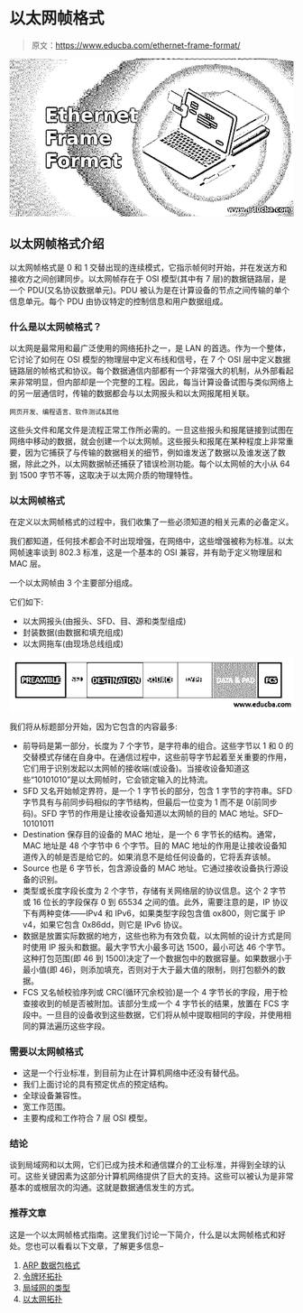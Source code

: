 # 以太网帧格式

> 原文：<https://www.educba.com/ethernet-frame-format/>

![Ethernet Frame Format](img/616f563215f8ace4e9214700908a4f6c.png)



## 以太网帧格式介绍

以太网帧格式是 0 和 1 交替出现的连续模式，它指示帧何时开始，并在发送方和接收方之间创建同步。以太网帧存在于 OSI 模型(其中有 7 层)的数据链路层，是一个 PDU(又名协议数据单元)。PDU 被认为是在计算设备的节点之间传输的单个信息单元。每个 PDU 由协议特定的控制信息和用户数据组成。

### 什么是以太网帧格式？

以太网是最常用和最广泛使用的网络拓扑之一，是 LAN 的首选。作为一个整体，它讨论了如何在 OSI 模型的物理层中定义布线和信号，在 7 个 OSI 层中定义数据链路层的帧格式和协议。每个数据通信内部都有一个非常强大的机制，从外部看起来非常明显，但内部却是一个完整的工程。因此，每当计算设备试图与类似网络上的另一层通信时，传输的数据都会与以太网报头和以太网报尾相关联。

<small>网页开发、编程语言、软件测试&其他</small>

这些头文件和尾文件是流程正常工作所必需的。一旦这些报头和报尾链接到试图在网络中移动的数据，就会创建一个以太网帧。这些报头和报尾在某种程度上非常重要，因为它捕获了与传输的数据相关的细节，例如谁发送了数据以及谁发送了数据，除此之外，以太网数据帧还捕获了错误检测功能。每个以太网帧的大小从 64 到 1500 字节不等，这取决于以太网介质的物理特性。

### 以太网帧格式

在定义以太网帧格式的过程中，我们收集了一些必须知道的相关元素的必备定义。

我们都知道，任何技术都会不时出现增强，在网络中，这些增强被称为标准。以太网帧速率谈到 802.3 标准，这是一个基本的 OSI 兼容，并有助于定义物理层和 MAC 层。

一个以太网帧由 3 个主要部分组成。

它们如下:

*   以太网报头(由报头、SFD、目、源和类型组成)
*   封装数据(由数据和填充组成)
*   以太网拖车(由现场总线组成)

![a block diagram](img/98bfb095d4fa89286241dc734a1e2d95.png)



我们将从标题部分开始，因为它包含的内容最多:

*   前导码是第一部分，长度为 7 个字节，是字符串的组合。这些字节以 1 和 0 的交替模式存储在自身中。在通信过程中，这些前导字节起着至关重要的作用，它们用于识别发起以太网帧的接收端(或设备)。当接收设备知道这些“10101010”是以太网帧时，它会锁定输入的比特流。
*   SFD 又名开始帧定界符，是一个 1 字节长的部分，包含 1 字节的字符串。SFD 字节具有与前同步码相似的字节结构，但最后一位变为 1 而不是 0(前同步码)。SFD 字节的作用是让接收设备知道以太网帧的目的 MAC 地址。SFD–10101011
*   Destination 保存目的设备的 MAC 地址，是一个 6 字节长的结构。通常，MAC 地址是 48 个字节中 6 个字节。目的 MAC 地址的作用是让接收设备知道传入的帧是否是给它的。如果消息不是给任何设备的，它将丢弃该帧。
*   Source 也是 6 字节长，包含源设备的 MAC 地址。它通过接收设备执行源设备的识别。
*   类型或长度字段长度为 2 个字节，存储有关网络层的协议信息。这个 2 字节或 16 位长的字段保存 0 到 65534 之间的值。此外，需要注意的是，IP 协议下有两种变体——IPv4 和 IPv6，如果类型字段包含值 ox800，则它属于 IP v4，如果它包含 0x86dd，则它是 IPv6 协议。
*   数据是放置实际数据的地方，这些也称为有效负载，以太网帧的设计方式是同时使用 IP 报头和数据。最大字节大小最多可达 1500，最小可达 46 个字节。这种打包范围(即 46 到 1500)决定了一个数据包中的数据容量。如果数据小于最小值(即 46)，则添加填充，否则对于大于最大值的限制，则打包额外的数据。
*   FCS 又名帧校验序列或 CRC(循环冗余校验)是一个 4 字节长的字段，用于检查接收到的帧是否被附加。该部分生成一个 4 字节长的结果，放置在 FCS 字段中。一旦目的设备收到这些数据，它们将从帧中提取相同的字段，并使用相同的算法遍历这些字段。

### 需要以太网帧格式

*   这是一个行业标准，到目前为止在计算机网络中还没有替代品。
*   我们上面讨论的具有预定优点的预定结构。
*   全球设备兼容性。
*   宽工作范围。
*   主要构成和工作符合 7 层 OSI 模型。

### 结论

谈到局域网和以太网，它们已成为技术和通信媒介的工业标准，并得到全球的认可。这些关键因素为这部分计算机网络提供了巨大的支持。这些可以被认为是非常基本的或根层次的沟通。这就是数据通信发生的方式。

### 推荐文章

这是一个以太网帧格式指南。这里我们讨论一下简介，什么是以太网帧格式和好处。您也可以看看以下文章，了解更多信息–

1.  [ARP 数据包格式](https://www.educba.com/arp-packet-format/)
2.  [令牌环拓扑](https://www.educba.com/token-ring-topology/)
3.  [局域网的类型](https://www.educba.com/types-of-lan/)
4.  [以太网拓扑](https://www.educba.com/ethernet-topology/)





